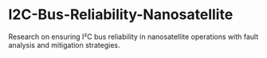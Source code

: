 # I2C-Bus-Reliability-Nanosatellite
Research on ensuring I²C bus reliability in nanosatellite operations with fault analysis and mitigation strategies.
